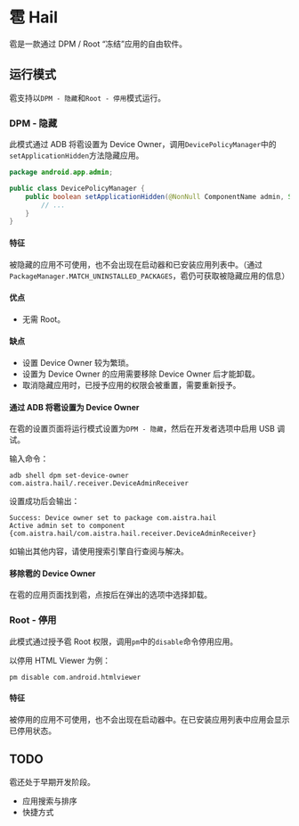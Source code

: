 # 雹 Hail

雹是一款通过 DPM / Root “冻结”应用的自由软件。

## 运行模式

雹支持以`DPM - 隐藏`和`Root - 停用`模式运行。

### DPM - 隐藏

此模式通过 ADB 将雹设置为 Device Owner，调用`DevicePolicyManager`中的`setApplicationHidden`方法隐藏应用。

```java
package android.app.admin;

public class DevicePolicyManager {
    public boolean setApplicationHidden(@NonNull ComponentName admin, String packageName, boolean hidden) {
        // ...
    }
}
```

#### 特征

被隐藏的应用不可使用，也不会出现在启动器和已安装应用列表中。（通过`PackageManager.MATCH_UNINSTALLED_PACKAGES`，雹仍可获取被隐藏应用的信息）

#### 优点

- 无需 Root。

#### 缺点

- 设置 Device Owner 较为繁琐。
- 设置为 Device Owner 的应用需要移除 Device Owner 后才能卸载。
- 取消隐藏应用时，已授予应用的权限会被重置，需要重新授予。

#### 通过 ADB 将雹设置为 Device Owner

在雹的设置页面将运行模式设置为`DPM - 隐藏`，然后在开发者选项中启用 USB 调试。

输入命令：

```shell
adb shell dpm set-device-owner com.aistra.hail/.receiver.DeviceAdminReceiver
```

设置成功后会输出：

```
Success: Device owner set to package com.aistra.hail
Active admin set to component {com.aistra.hail/com.aistra.hail.receiver.DeviceAdminReceiver}
```

如输出其他内容，请使用搜索引擎自行查阅与解决。

#### 移除雹的 Device Owner

在雹的应用页面找到雹，点按后在弹出的选项中选择卸载。

### Root - 停用

此模式通过授予雹 Root 权限，调用`pm`中的`disable`命令停用应用。

以停用 HTML Viewer 为例：

```shell
pm disable com.android.htmlviewer
```

#### 特征

被停用的应用不可使用，也不会出现在启动器中。在已安装应用列表中应用会显示已停用状态。

## TODO

雹还处于早期开发阶段。

- 应用搜索与排序
- 快捷方式

